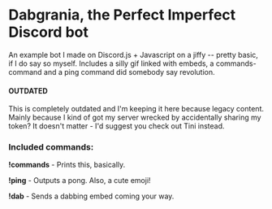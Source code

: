 # Dabgrania, the Perfect Imperfect Discord bot

An example bot I made on Discord.js + Javascript on a jiffy -- pretty basic, if I do say so myself. Includes a silly gif linked with embeds, a commands-command and a ping command did somebody say revolution.

#### OUTDATED

This is completely outdated and I'm keeping it here because legacy content. Mainly because I kind of got my server wrecked by accidentally sharing my token? It doesn't matter - I'd suggest you check out Tini <WIP> instead.

### Included commands:

**!commands** - Prints this, basically.

**!ping** - Outputs a pong. Also, a cute emoji!

**!dab** - Sends a dabbing embed coming your way.
